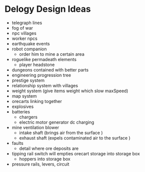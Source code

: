 # Delogy Design Ideas 

- telegraph lines 
- fog of war 
- npc villages 
- worker npcs
- earthquake events 
- robot companion 
    - order him to mine a certain area 
- roguelike permadeath elements
    - player headstone 
- dungeons contained with better parts  
- engineering progression tree 
- prestige system 
- relationship system with villages 
- weight system (give items weight which slow maxSpeed) 
- map system 
- orecarts linking together
- explosives 
- batteries 
    - chargers 
    - electric motor generator dc charging 
- mine ventilation blower 
    - intake shaft (brings air from the surface )
    - exhaust shaft (expels contaminated air to the surface )
- faults 
    - detail where ore deposits are 
- tipping rail switch will empties orecart storage into storage box 
    - hoppers into storage box 
- pressure rails, levers, circuit 
